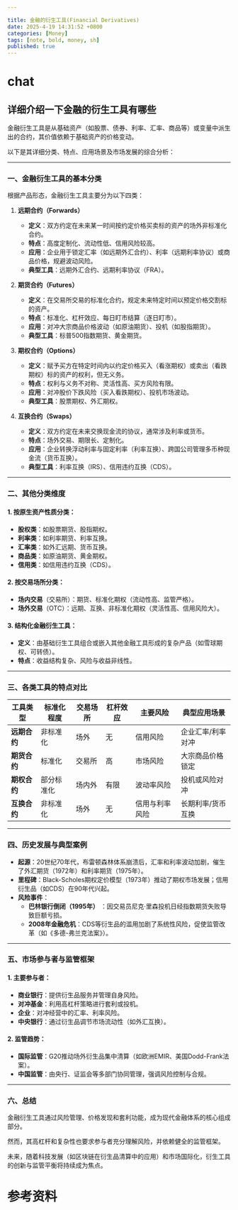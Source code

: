 ```yaml
---

title: 金融的衍生工具(Financial Derivatives)
date: 2025-4-19 14:31:52 +0800
categories: [Money]
tags: [note, bold, money, sh]
published: true
---
```



# 


# chat

## 详细介绍一下金融的衍生工具有哪些

金融衍生工具是从基础资产（如股票、债券、利率、汇率、商品等）或变量中派生出的合约，其价值依赖于基础资产的价格变动。

以下是其详细分类、特点、应用场景及市场发展的综合分析：

---

### **一、金融衍生工具的基本分类**
根据产品形态，金融衍生工具主要分为以下四类：
1. **远期合约（Forwards）**  
   - **定义**：双方约定在未来某一时间按约定价格买卖标的资产的场外非标准化合约。  
   - **特点**：高度定制化、流动性低、信用风险较高。  
   - **应用**：企业用于锁定汇率（如远期外汇合约）、利率（远期利率协议）或商品价格，规避波动风险。  
   - **典型工具**：远期外汇合约、远期利率协议（FRA）。

2. **期货合约（Futures）**  
   - **定义**：在交易所交易的标准化合约，规定未来特定时间以预定价格交割标的资产。  
   - **特点**：标准化、杠杆效应、每日盯市结算（逐日盯市）。  
   - **应用**：对冲大宗商品价格波动（如原油期货）、投机（如股指期货）。  
   - **典型工具**：标普500指数期货、黄金期货。

3. **期权合约（Options）**  
   - **定义**：赋予买方在特定时间内以约定价格买入（看涨期权）或卖出（看跌期权）标的资产的权利，但无义务。  
   - **特点**：权利与义务不对称、灵活性高、买方风险有限。  
   - **应用**：对冲股价下跌风险（买入看跌期权）、投机市场波动。  
   - **典型工具**：股票期权、外汇期权。

4. **互换合约（Swaps）**  
   - **定义**：双方约定在未来交换现金流的协议，通常涉及利率或货币。  
   - **特点**：场外交易、期限长、定制化。  
   - **应用**：企业转换浮动利率与固定利率（利率互换）、跨国公司管理多币种现金流（货币互换）。  
   - **典型工具**：利率互换（IRS）、信用违约互换（CDS）。

---

### **二、其他分类维度**
#### **1. 按原生资产性质分类**：
- **股权类**：如股票期货、股指期权。  
- **利率类**：如利率期货、利率互换。  
- **汇率类**：如外汇远期、货币互换。  
- **商品类**：如原油期货、黄金期权。  
- **信用类**：如信用违约互换（CDS）。

#### **2. 按交易场所分类**：
- **场内交易**（交易所）：期货、标准化期权（流动性高、监管严格）。  
- **场外交易**（OTC）：远期、互换、非标准化期权（灵活性高、信用风险大）。

#### **3. 结构化金融衍生工具**：
- **定义**：由基础衍生工具组合或嵌入其他金融工具形成的复杂产品（如雪球期权、可转债）。  
- **特点**：收益结构复杂、风险与收益非线性。

---

### **三、各类工具的特点对比**

| 工具类型       | 标准化程度 | 交易场所 | 杠杆效应 | 主要风险       | 典型应用场景         |
|----------------|------------|----------|----------|----------------|----------------------|
| **远期合约**   | 非标准化   | 场外     | 无       | 信用风险       | 企业汇率/利率对冲    |
| **期货合约**   | 标准化     | 交易所   | 高       | 市场风险       | 大宗商品价格锁定     |
| **期权合约**   | 部分标准化 | 场内外   | 有限     | 波动率风险     | 投机或风险对冲       |
| **互换合约**   | 非标准化   | 场外     | 无       | 信用与利率风险 | 长期利率/货币互换    |


---

### **四、历史发展与典型案例**
- **起源**：20世纪70年代，布雷顿森林体系崩溃后，汇率和利率波动加剧，催生了外汇期货（1972年）和利率期货（1975年）。  
- **里程碑**：Black-Scholes期权定价模型（1973年）推动了期权市场发展；信用衍生品（如CDS）在90年代兴起。  
- **风险事件**：  
  - **巴林银行倒闭（1995年）** ：因交易员尼克·里森投机日经指数期货失败导致巨额亏损。  
  - **2008年金融危机**：CDS等衍生品的滥用加剧了系统性风险，促使监管改革（如《多德-弗兰克法案》）。

---

### **五、市场参与者与监管框架**
#### **1. 主要参与者**：
- **商业银行**：提供衍生品服务并管理自身风险。  
- **对冲基金**：利用高杠杆策略进行套利或投机。  
- **企业**：对冲经营中的汇率、利率风险。  
- **中央银行**：通过衍生品调节市场流动性（如外汇互换）。

#### **2. 监管趋势**：
- **国际监管**：G20推动场外衍生品集中清算（如欧洲EMIR、美国Dodd-Frank法案）。  
- **中国监管**：由央行、证监会等多部门协同管理，强调风险控制与合规。

---

### **六、总结**

金融衍生工具通过风险管理、价格发现和套利功能，成为现代金融体系的核心组成部分。

然而，其高杠杆和复杂性也要求参与者充分理解风险，并依赖健全的监管框架。

未来，随着科技发展（如区块链在衍生品清算中的应用）和市场国际化，衍生工具的创新与监管平衡将持续成为焦点。

# 参考资料


